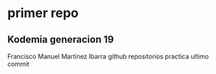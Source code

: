 # primer repo
## Kodemia generacion 19
Francisco Manuel Martínez Ibarra
github repositorios practica
ultimo commit